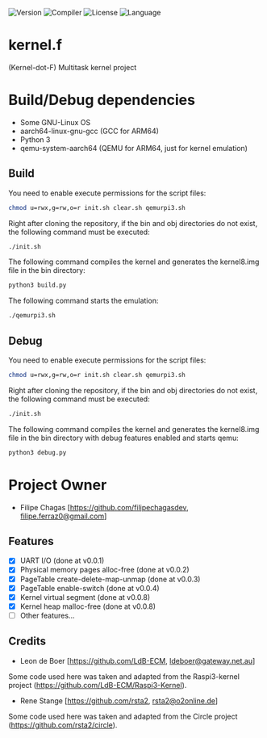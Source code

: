 ![Version](https://img.shields.io/badge/Version-v0.0.10-blue)
![Compiler](https://img.shields.io/badge/Compiler-gcc-green)
![License](https://img.shields.io/badge/License-GPLv3-blue)
![Language](https://img.shields.io/badge/Language-C-yellow)

# kernel.f
(Kernel-dot-F) Multitask kernel project

# Build/Debug dependencies

* Some GNU-Linux OS
* aarch64-linux-gnu-gcc (GCC for ARM64)
* Python 3
* qemu-system-aarch64 (QEMU for ARM64, just for kernel emulation)

## Build

You need to enable execute permissions for the script files:

```sh
chmod u=rwx,g=rw,o=r init.sh clear.sh qemurpi3.sh
```

Right after cloning the repository, if the bin and obj directories do not exist, the following command must be executed:

```sh
./init.sh
```

The following command compiles the kernel and generates the kernel8.img file in the bin directory:

```sh
python3 build.py
```

The following command starts the emulation:

```sh
./qemurpi3.sh
```
## Debug

You need to enable execute permissions for the script files:

```sh
chmod u=rwx,g=rw,o=r init.sh clear.sh qemurpi3.sh
```

Right after cloning the repository, if the bin and obj directories do not exist, the following command must be executed:

```sh
./init.sh
```

The following command compiles the kernel and generates the kernel8.img file in the bin directory with debug features enabled and starts qemu:

```sh
python3 debug.py
```

# Project Owner
* Filipe Chagas [https://github.com/filipechagasdev, filipe.ferraz0@gmail.com]

## Features
* [x] UART I/O (done at v0.0.1)
* [x] Physical memory pages alloc-free (done at v0.0.2)
* [x] PageTable create-delete-map-unmap (done at v0.0.3)
* [x] PageTable enable-switch (done at v0.0.4)
* [x] Kernel virtual segment (done at v0.0.8)
* [x] Kernel heap malloc-free (done at v0.0.8)
* [ ] Other features... 

## Credits

* Leon de Boer [https://github.com/LdB-ECM, ldeboer@gateway.net.au]

Some code used here was taken and adapted from the Raspi3-kernel project (https://github.com/LdB-ECM/Raspi3-Kernel).

* Rene Stange [https://github.com/rsta2, rsta2@o2online.de]

Some code used here was taken and adapted from the Circle project (https://github.com/rsta2/circle).
